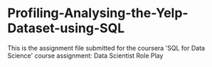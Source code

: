 # Profiling-Analysing-the-Yelp-Dataset-using-SQL
This is the assignment file submitted for the coursera 'SQL for Data Science' course assignment: Data Scientist Role Play
